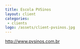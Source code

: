 ```yaml
---
title: Escola PVSinos
layout: client
categories:
 - clients
logo: /assets/client-pvsinos.jpg
---
```


http://www.pvsinos.com.br
